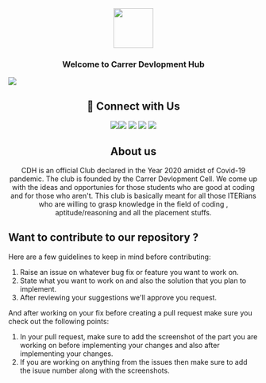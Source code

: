 

<div align=center>
    <img width="80px" src="https://avatars.githubusercontent.com/u/70839355?s=200&v=4" /></div> 
<h3 align="center"> Welcome to Carrer Devlopment Hub</h3>
<img src="https://user-images.githubusercontent.com/73097560/115834477-dbab4500-a447-11eb-908a-139a6edaec5c.gif">
<div align="center">
    
<h2 align="center"> 🔗 Connect with Us </h2>

<div align="center">
<a href="https://www.linkedin.com/company/career-development-hub/"><img src="https://img.shields.io/badge/LinkedIn-0077B5?style=for-the-badge&logo=linkedin&logoColor=white" /></a></di
<a href="https://www.youtube.com/channel/UCslmh8ws0zQPhMly4Itx_AQ"><img src="https://img.shields.io/badge/YouTube-FF0000?style=for-the-badge&logo=youtube&logoColor=white" /></a>
<a href="https://t.me/cwcincisive"><img src="https://img.shields.io/badge/Telegram-2CA5E0?style=for-the-badge&logo=telegram&logoColor=white" /></a>
<a href="https://www.instagram.com/career.development.hub/"><img src="https://img.shields.io/badge/Instagram-E4405F?style=for-the-badge&logo=instagram&logoColor=white" /></a>
<a href="https://www.facebook.com/cdh.iter/"><img src="https://img.shields.io/badge/Facebook-1877F2?style=for-the-badge&logo=facebook&logoColor=white" /></a>

</div>

<h2 align="center"> About us </h2>

CDH is an official Club declared in the Year 2020 amidst of Covid-19 pandemic. The club is founded by the Carrer Devlopment Cell. We come up with the ideas and opportunies for those students who are good at coding and for those who aren't. This club is basically meant for all those ITERians who are willing to grasp knowledge in the field of coding , aptitude/reasoning and all the placement stuffs.
</div>

## Want to contribute to our repository ?

Here are a few guidelines to keep in mind before contributing:

1. Raise an issue on whatever bug fix or feature you want to work on.
2. State what you want to work on and also the solution that you plan to implement.
3. After reviewing your suggestions we'll approve you request.

And after working on your fix before creating a pull request make sure you check out the following points:

1. In your pull request, make sure to add the screenshot of the part you are working on before implementing your changes and also after implementing your changes.
2. If you are working on anything from the issues then make sure to add the isuue number along with the screenshots.

